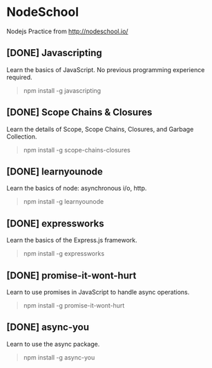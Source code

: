 # NodeSchool
Nodejs Practice from http://nodeschool.io/

## [DONE] Javascripting
Learn the basics of JavaScript. No previous programming experience required.

> npm install -g javascripting

## [DONE] Scope Chains & Closures
Learn the details of Scope, Scope Chains, Closures, and Garbage Collection.

> npm install -g scope-chains-closures

## [DONE] learnyounode
Learn the basics of node: asynchronous i/o, http.

> npm install -g learnyounode

## [DONE] expressworks 
Learn the basics of the Express.js framework.

> npm install -g expressworks

## [DONE] promise-it-wont-hurt
Learn to use promises in JavaScript to handle async operations.

> npm install -g promise-it-wont-hurt

## [DONE] async-you
Learn to use the async package.

> npm install -g async-you